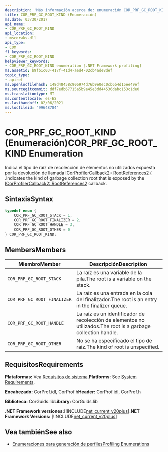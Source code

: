 ```yaml
---
description: 'Más información acerca de: enumeración COR_PRF_GC_ROOT_KIND'
title: COR_PRF_GC_ROOT_KIND (Enumeración)
ms.date: 03/30/2017
api_name:
- COR_PRF_GC_ROOT_KIND
api_location:
- mscorwks.dll
api_type:
- COM
f1_keywords:
- COR_PRF_GC_ROOT_KIND
helpviewer_keywords:
- COR_PRF_GC_ROOT_KIND enumeration [.NET Framework profiling]
ms.assetid: b9fb1c03-417f-41d4-aed4-02cb4ade8def
topic_type:
- apiref
ms.openlocfilehash: 148d48458c906974d76b9e0ec0cb6b4d15ee49ef
ms.sourcegitcommit: ddf7edb67715a5b9a45e3dd44536dabc153c1de0
ms.translationtype: MT
ms.contentlocale: es-ES
ms.lasthandoff: 02/06/2021
ms.locfileid: "99648784"
---
```

# <a name="cor_prf_gc_root_kind-enumeration"></a><span data-ttu-id="bfb09-103">COR_PRF_GC_ROOT_KIND (Enumeración)</span><span class="sxs-lookup"><span data-stu-id="bfb09-103">COR_PRF_GC_ROOT_KIND Enumeration</span></span>

<span data-ttu-id="bfb09-104">Indica el tipo de raíz de recolección de elementos no utilizados expuesta por la devolución de llamada [ICorProfilerCallback2:: RootReferences2 (](icorprofilercallback2-rootreferences2-method.md) .</span><span class="sxs-lookup"><span data-stu-id="bfb09-104">Indicates the kind of garbage collection root that is exposed by the [ICorProfilerCallback2::RootReferences2](icorprofilercallback2-rootreferences2-method.md) callback.</span></span>  
  
## <a name="syntax"></a><span data-ttu-id="bfb09-105">Sintaxis</span><span class="sxs-lookup"><span data-stu-id="bfb09-105">Syntax</span></span>  
  
```cpp  
typedef enum {  
    COR_PRF_GC_ROOT_STACK = 1,  
    COR_PRF_GC_ROOT_FINALIZER = 2,  
    COR_PRF_GC_ROOT_HANDLE = 3,  
    COR_PRF_GC_ROOT_OTHER = 0  
} COR_PRF_GC_ROOT_KIND;  
```  
  
## <a name="members"></a><span data-ttu-id="bfb09-106">Members</span><span class="sxs-lookup"><span data-stu-id="bfb09-106">Members</span></span>  
  
|<span data-ttu-id="bfb09-107">Miembro</span><span class="sxs-lookup"><span data-stu-id="bfb09-107">Member</span></span>|<span data-ttu-id="bfb09-108">Descripción</span><span class="sxs-lookup"><span data-stu-id="bfb09-108">Description</span></span>|  
|------------|-----------------|  
|`COR_PRF_GC_ROOT_STACK`|<span data-ttu-id="bfb09-109">La raíz es una variable de la pila.</span><span class="sxs-lookup"><span data-stu-id="bfb09-109">The root is a variable on the stack.</span></span>|  
|`COR_PRF_GC_ROOT_FINALIZER`|<span data-ttu-id="bfb09-110">La raíz es una entrada en la cola del finalizador.</span><span class="sxs-lookup"><span data-stu-id="bfb09-110">The root is an entry in the finalizer queue.</span></span>|  
|`COR_PRF_GC_ROOT_HANDLE`|<span data-ttu-id="bfb09-111">La raíz es un identificador de recolección de elementos no utilizados.</span><span class="sxs-lookup"><span data-stu-id="bfb09-111">The root is a garbage collection handle.</span></span>|  
|`COR_PRF_GC_ROOT_OTHER`|<span data-ttu-id="bfb09-112">No se ha especificado el tipo de raíz.</span><span class="sxs-lookup"><span data-stu-id="bfb09-112">The kind of root is unspecified.</span></span>|  
  
## <a name="requirements"></a><span data-ttu-id="bfb09-113">Requisitos</span><span class="sxs-lookup"><span data-stu-id="bfb09-113">Requirements</span></span>  

 <span data-ttu-id="bfb09-114">**Plataformas:** Vea [Requisitos de sistema](../../get-started/system-requirements.md).</span><span class="sxs-lookup"><span data-stu-id="bfb09-114">**Platforms:** See [System Requirements](../../get-started/system-requirements.md).</span></span>  
  
 <span data-ttu-id="bfb09-115">**Encabezado:** CorProf.idl, CorProf.h</span><span class="sxs-lookup"><span data-stu-id="bfb09-115">**Header:** CorProf.idl, CorProf.h</span></span>  
  
 <span data-ttu-id="bfb09-116">**Biblioteca:** CorGuids.lib</span><span class="sxs-lookup"><span data-stu-id="bfb09-116">**Library:** CorGuids.lib</span></span>  
  
 <span data-ttu-id="bfb09-117">**.NET Framework versiones:**[!INCLUDE[net_current_v20plus](../../../../includes/net-current-v20plus-md.md)]</span><span class="sxs-lookup"><span data-stu-id="bfb09-117">**.NET Framework Versions:** [!INCLUDE[net_current_v20plus](../../../../includes/net-current-v20plus-md.md)]</span></span>  
  
## <a name="see-also"></a><span data-ttu-id="bfb09-118">Vea también</span><span class="sxs-lookup"><span data-stu-id="bfb09-118">See also</span></span>

- [<span data-ttu-id="bfb09-119">Enumeraciones para generación de perfiles</span><span class="sxs-lookup"><span data-stu-id="bfb09-119">Profiling Enumerations</span></span>](profiling-enumerations.md)
